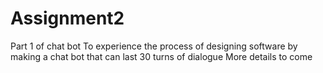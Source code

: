 # Assignment2
Part 1 of chat bot
To experience the process of designing software by making a chat bot that can last 30 turns of dialogue
More details to come
